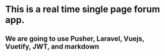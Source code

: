 # This is a real time single page forum app.

## We are going to use Pusher, Laravel, Vuejs, Vuetify, JWT, and markdown
